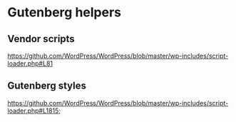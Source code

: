 # Gutenberg helpers

## Vendor scripts
https://github.com/WordPress/WordPress/blob/master/wp-includes/script-loader.php#L81

## Gutenberg styles
https://github.com/WordPress/WordPress/blob/master/wp-includes/script-loader.php#L1815;
